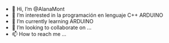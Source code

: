 - 👋 Hi, I’m @AlanaMont
- 👀 I’m interested in  la programación  en lenguaje C++  ARDUINO
- 🌱 I’m currently learning  ARDUINO
- 💞️ I’m looking to collaborate on ...
- 📫 How to reach me ...

<!---
AlanaMont/AlanaMont is a ✨ special ✨ repository because its `README.md` (this file) appears on your GitHub profile.
You can click the Preview link to take a look at your changes.
--->
